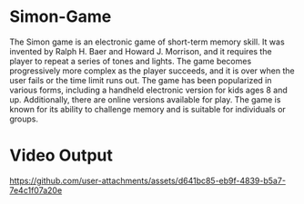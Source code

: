 # Simon-Game

The Simon game is an electronic game of short-term memory skill. It was invented by Ralph H. Baer and Howard J. Morrison, and it requires the player to repeat a series of tones and lights. The game becomes progressively more complex as the player succeeds, and it is over when the user fails or the time limit runs out. The game has been popularized in various forms, including a handheld electronic version for kids ages 8 and up. Additionally, there are online versions available for play. The game is known for its ability to challenge memory and is suitable for individuals or groups.

# Video Output


https://github.com/user-attachments/assets/d641bc85-eb9f-4839-b5a7-7e4c1f07a20e


